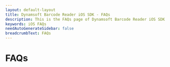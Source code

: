 ```yaml
---
layout: default-layout
title: Dynamsoft Barcode Reader iOS SDK - FAQs
description: This is the FAQs page of Dynamsoft Barcode Reader iOS SDK.
keywords: iOS FAQs
needAutoGenerateSidebar: false
breadcrumbText: FAQs
---
```


# FAQs
